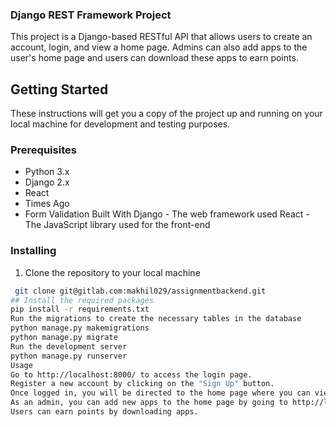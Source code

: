 ### Django REST Framework Project

This project is a Django-based RESTful API that allows users to create an account, login, and view a home page. Admins can also add apps to the user's home page and users can download these apps to earn points.

## Getting Started

These instructions will get you a copy of the project up and running on your local machine for development and testing purposes.

### Prerequisites

- Python 3.x
- Django 2.x
- React
- Times Ago
- Form Validation
Built With
Django - The web framework used
React - The JavaScript library used for the front-end
### Installing

1. Clone the repository to your local machine
```bash
 git clone git@gitlab.com:makhil029/assignmentbackend.git
## Install the required packages
pip install -r requirements.txt
Run the migrations to create the necessary tables in the database
python manage.py makemigrations
python manage.py migrate
Run the development server
python manage.py runserver
Usage
Go to http://localhost:8000/ to access the login page.
Register a new account by clicking on the "Sign Up" button.
Once logged in, you will be directed to the home page where you can view the apps available for download.
As an admin, you can add new apps to the home page by going to http://localhost:8000/admin/ and logging in with your admin credentials.
Users can earn points by downloading apps.





